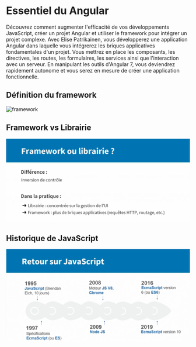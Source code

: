 # Essentiel du Angular

Découvrez comment augmenter l'efficacité de vos développements JavaScript, créer un projet Angular et utiliser le framework pour intégrer un projet complexe. Avec Elise Patrikainen, vous développerez une application Angular dans laquelle vous intégrerez les briques applicatives fondamentales d'un projet. Vous mettrez en place les composants, les directives, les routes, les formulaires, les services ainsi que l'interaction avec un serveur. En manipulant les outils d'Angular 7, vous deviendrez rapidement autonome et vous serez en mesure de créer une application fonctionnelle.

## Définition du framework
![framework](images/definitioçnframework.png)
## Framework vs Librairie
![frameworkvslibrairie](images/frameworkvslibrairie.png)
## Historique de JavaScript
![es6](images/historique.png)